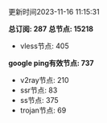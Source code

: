 更新时间2023-11-16 11:15:31

**总订阅: 287**
**总节点: 15218**
- vless节点: 405

**google ping有效节点: 737**
- v2ray节点: 210
- ssr节点: 83
- ss节点: 375
- trojan节点: 69
